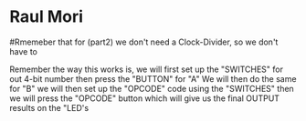 # Raul Mori

#Rmemeber that for (part2) we don't need a Clock-Divider, so we don't have to 

Remember the way this works is, we will first set up the "SWITCHES" for out 4-bit number then press the "BUTTON" for "A"
We will then do the same for "B"
we will then set up the "OPCODE" code using the "SWITCHES" then we will press the "OPCODE" button which will give us the final OUTPUT results on the "LED's

